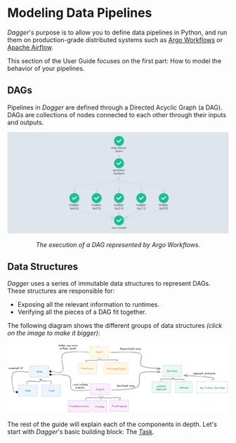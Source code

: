 # Modeling Data Pipelines

_Dagger_'s purpose is to allow you to define data pipelines in Python, and run them on production-grade distributed systems such as [Argo Workflows](https://argoproj.github.io/workflows) or [Apache Airflow](https://airflow.apache.org/).

This section of the User Guide focuses on the first part: How to model the behavior of your pipelines.


## DAGs

Pipelines in _Dagger_ are defined through a Directed Acyclic Graph (a DAG). DAGs are collections of nodes connected to each other through their inputs and outputs.

[![map reduce execution in Argo Workflows](../../assets/images/argo/map_reduce.png)](../../assets/images/argo/map_reduce.png)
<p align="center"><em>The execution of a DAG represented by Argo Workflows.</em></p>


## Data Structures

_Dagger_ uses a series of immutable data structures to represent DAGs. These structures are responsible for:

- Exposing all the relevant information to runtimes.
- Verifying all the pieces of a DAG fit together.


The following diagram shows the different groups of data structures _(click on the image to make it bigger)_:

[![core data structures](../../assets/images/diagrams/core_data_structures.png)](../../assets/images/diagrams/core_data_structures.png)


The rest of the guide will explain each of the components in depth. Let's start with _Dagger_'s basic building block: The [Task](tasks.md).

